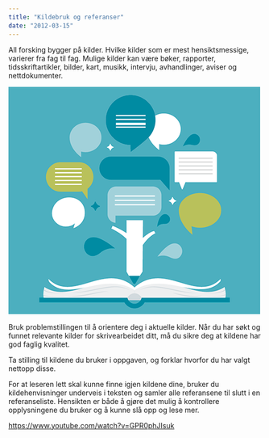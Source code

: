 ```yaml
---
title: "Kildebruk og referanser"
date: "2012-03-15"
---
```


All forsking bygger på kilder. Hvilke kilder som er mest hensiktsmessige, varierer fra fag til fag. Mulige kilder kan være bøker, rapporter, tidsskriftartikler, bilder, kart, musikk, intervju, avhandlinger, aviser og nettdokumenter.

![soking](../images/illustrasjoner_kildehenvisning_500x450.png)

Bruk problemstillingen til å orientere deg i aktuelle kilder. Når du har søkt og funnet relevante kilder for skrivearbeidet ditt, må du sikre deg at kildene har god faglig kvalitet.

Ta stilling til kildene du bruker i oppgaven, og forklar hvorfor du har valgt nettopp disse.

For at leseren lett skal kunne finne igjen kildene dine, bruker du kildehenvisninger underveis i teksten og samler alle referansene til slutt i en referanseliste. Hensikten er både å gjøre det mulig å kontrollere opplysningene du bruker og å kunne slå opp og lese mer.

https://www.youtube.com/watch?v=GPR0phJIsuk
